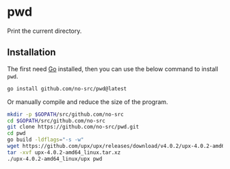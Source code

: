 # pwd

Print the current directory.

## Installation

The first need [Go](https://go.dev/doc/install) installed, then you can use the below
command to install `pwd`.

```bash
go install github.com/no-src/pwd@latest
```

Or manually compile and reduce the size of the program.

```bash
mkdir -p $GOPATH/src/github.com/no-src
cd $GOPATH/src/github.com/no-src
git clone https://github.com/no-src/pwd.git
cd pwd
go build -ldflags="-s -w"
wget https://github.com/upx/upx/releases/download/v4.0.2/upx-4.0.2-amd64_linux.tar.xz
tar -xvf upx-4.0.2-amd64_linux.tar.xz
./upx-4.0.2-amd64_linux/upx pwd
```